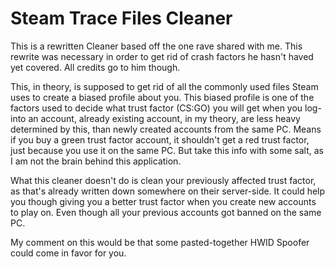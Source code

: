 # Steam Trace Files Cleaner
This is a rewritten Cleaner based off the one rave shared with me. This rewrite was necessary in order to get rid of crash factors he hasn't haved yet covered. All credits go to him though.

This, in theory, is supposed to get rid of all the commonly used files Steam uses to create a biased profile about you. This biased profile is one of the factors used to decide what trust factor (CS:GO) you will get when you log-into an account, already existing account, in my theory, are less heavy determined by this, than newly created accounts from the same PC. Means if you buy a green trust factor account, it shouldn't get a red trust factor, just because you use it on the same PC. But take this info with some salt, as I am not the brain behind this application.

What this cleaner doesn't do is clean your previously affected trust factor, as that's already written down somewhere on their server-side. It could help you though giving you a better trust factor when you create new accounts to play on. Even though all your previous accounts got banned on the same PC.

My comment on this would be that some pasted-together HWID Spoofer could come in favor for you.
